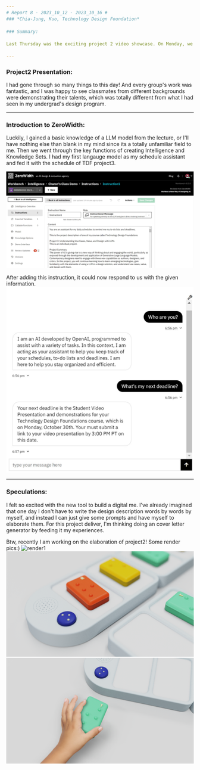```yaml
---
# Report 8 - 2023_10_12 - 2023_10_16 #
### *Chia-Jung, Kuo, Technology Design Foundation*

### Summary:

Last Thursday was the exciting project 2 video showcase. On Monday, we got started with building our own LLM model. 

---
```


### Project2 Presentation:
I had gone through so many things to this day! And every group's work was fantastic, and I was happy to see classmates from different backgrounds were demonstrating their talents, which was totally different from what I had seen in my undergrad's design program. 

---

### Introduction to ZeroWidth:
Luckily, I gained a basic knowledge of a LLM model from the lecture, or I'll have nothing else than blank in my mind since its a totally unfamiliar field to me. Then we went through the key functions of creating Intelligence and Knowledge Sets. 
I had my first langauge model as my schedule assistant and fed it with the schedule of TDF project3.

![Assigning the role of the model](https://github.com/Berkeley-MDes/tdf-fa23-chiajungkuo/blob/main/weekly-reports/report9/2023_10_23_zerowidth-1.jpg)

After adding this instruction, it could now respond to us with the given information. 
![First talk with my assistant](https://github.com/Berkeley-MDes/tdf-fa23-chiajungkuo/blob/main/weekly-reports/report9/2023_10_23_zerowidth-2.jpg)

---

### Speculations:
I felt so excited with the new tool to build a digital me. I've already imagined that one day I don't have to write the design description words by words by myself, and instead I can just give some prompts and have myself to elaborate them. For this project deliver, I'm thinking doing an cover letter generator by feeding it my experiences.

Btw, recently I am working on the elaboration of project2! Some render pics:)
![render1](https://github.com/Berkeley-MDes/tdf-fa23-chiajungkuo/blob/main/weekly-reports/report9/biggirl-edited.png)
![render2](https://github.com/Berkeley-MDes/tdf-fa23-chiajungkuo/blob/main/weekly-reports/report9/connection.4.png)
![render3](https://github.com/Berkeley-MDes/tdf-fa23-chiajungkuo/blob/main/weekly-reports/report9/ergo-whand.png)
